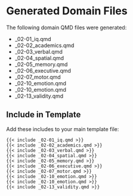 # Generated Domain Files

The following domain QMD files were generated:

- _02-01_iq.qmd
- _02-02_academics.qmd
- _02-03_verbal.qmd
- _02-04_spatial.qmd
- _02-05_memory.qmd
- _02-06_executive.qmd
- _02-07_motor.qmd
- _02-10_emotion.qmd
- _02-10_emotion.qmd
- _02-13_validity.qmd

## Include in Template

Add these includes to your main template file:

```qmd
{{< include _02-01_iq.qmd >}}
{{< include _02-02_academics.qmd >}}
{{< include _02-03_verbal.qmd >}}
{{< include _02-04_spatial.qmd >}}
{{< include _02-05_memory.qmd >}}
{{< include _02-06_executive.qmd >}}
{{< include _02-07_motor.qmd >}}
{{< include _02-10_emotion.qmd >}}
{{< include _02-10_emotion.qmd >}}
{{< include _02-13_validity.qmd >}}
```
